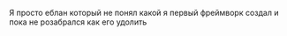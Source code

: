 Я просто еблан который не понял какой я первый фреймворк создал 
и пока не розабрался как его удолить
